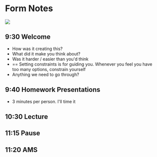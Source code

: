 Form Notes
==========

<img src="http://runemadsen-2012.s3.amazonaws.com/printing-code-2012/form/rand_icecream_small.jpg" data-slideshow="http://runemadsen-2012.s3.amazonaws.com/printing-code-2012/form/rand_icecream.jpg" />

9:30  Welcome
-------------

* How was it creating this?
* What did it make you think about?
* Was it harder / easier than you'd think
* == Setting constraints is for guiding you. Whenever you feel you have too many options, constrain yourself
* Anything we need to go through?


9:40  Homework Presentations
----------------------------

* 3 minutes per person. I'll time it

10:30  Lecture
--------------

11:15  Pause
------------

11:20  AMS
----------